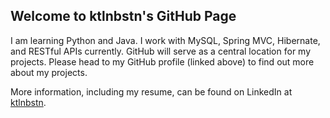 ## Welcome to ktlnbstn's GitHub Page

I am learning Python and Java. I work with MySQL, Spring MVC, Hibernate, and RESTful APIs currently.
GitHub will serve as a central location for my projects. Please head to my
GitHub profile (linked above) to find out more about my projects.

More information, including my resume, can be found on LinkedIn at [ktlnbstn](https://www.linkedin.com/in/ktlnbstn/). 



